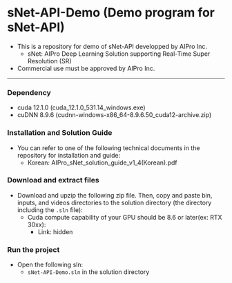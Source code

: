 # sNet-API-Demo (Demo program for sNet-API)

- This is a repository for demo of sNet-API developped by AIPro Inc.
  + sNet: AIPro Deep Learning Solution supporting Real-Time Super Resolution (SR)
- Commercial use must be approved by AIPro Inc.
  
------------------

### **Dependency**

- cuda 12.1.0 (cuda_12.1.0_531.14_windows.exe)
- cuDNN 8.9.6 (cudnn-windows-x86_64-8.9.6.50_cuda12-archive.zip)

### **Installation and Solution Guide**

- You can refer to one of the following technical documents in the repository for installation and guide:
  + Korean: AIPro_sNet_solution_guide_v1_4(Korean).pdf

### **Download and extract files**

- Download and upzip the following zip file. Then, copy and paste bin, inputs, and videos directories to the solution directory (the directory including the `.sln` file):
  + Cuda compute capability of your GPU should be 8.6 or later(ex: RTX 30xx): 
    - Link: hidden

### **Run the project**

- Open the following sln:
  + `sNet-API-Demo.sln` in the solution directory
